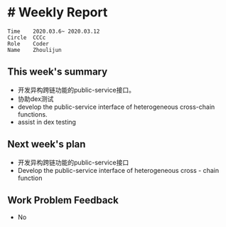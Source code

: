 # # Weekly Report
```
Time	2020.03.6~ 2020.03.12
Circle	CCCc
Role	Coder
Name	Zhoulijun
```
## This week's summary
- 开发异构跨链功能的public-service接口。
- 协助dex测试
- develop the public-service interface of heterogeneous cross-chain functions.
- assist in dex testing
## Next week's plan
- 开发异构跨链功能的public-service接口
- Develop the public-service interface of heterogeneous cross - chain function
## Work Problem Feedback
- No
